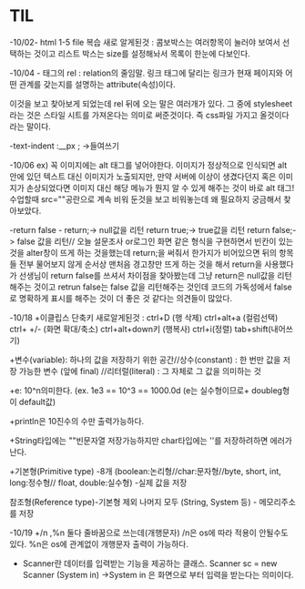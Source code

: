 # TIL

-10/02- html 1-5 file 복습 새로 알게된것 : 콤보박스는 여러항목이 눌러야 보여서 선택하는 것이고 리스트 박스는 size를 설정해놔서 목록이 한눈에 다보인다.

-10/04 -<link> 태그의 rel : relation의 줄임말. 링크 태그에 달리는 링크가 현재 페이지와 어떤 관계를 갖는지를 설명하는 attribute(속성)이다.
<link rel="stylesheet" type="text/css" href="css1.css"> 이것을 보고 찾아보게 되었는데 rel 뒤에 오는 말은 여러개가 있다. 그 중에 stylesheet라는 것은 스타일 시트를 가져온다는 의미로 써준것이다. 즉 css파일 가지고 올것이다 라는 말이다.

-text-indent :__px ; ->들여쓰기

-10/06
ex)<img alt="" src="../images/image001.jpg">
꼭 이미지에는 alt 태그를 넣어야한다. 이미지가 정상적으로 인식되면 alt 안에 있던 텍스트 대신 이미지가 노출되지만, 만약 서버에 이상이 생겼다던지 혹은 이미지가 손상되었다면 이미지 대신 해당 메뉴가 뭔지 알 수 있게 해주는 것이 바로 alt 태그!
수업할때 src=""공란으로 계속 비워 둔것을 보고 비워놓는데 왜 필요하지 궁금해서 찾아보았다.

-return false - return;-> null값을 리턴  return true;-> true값을 리턴  return false;-> false 값을 리턴//
오늘 설문조사 or로그인 화면 같은 형식을 구현하면서 빈칸이 있는 것을 alter창이 뜨게 하는 것을했는데 return;을 써줘서 한가지가 비어있으면 뒤의 항목들 전부 물어보지 않게 순서상 맨처음 경고창만 뜨게 하는 것을 해서 return을 사용했다가 선생님이 return false를 쓰셔서 차이점을 찾아봤는데 그냥 return은 null값을 리턴해주는 것이고 retrun false는 false 값을 리턴해주는 것인데 
코드의 가독성에서 false로 명확하게 표시를 해주는 것이 더 좋은 것 같다는 의견들이 많았다.

-10/18
+이클립스 단축키 새로알게된것 : ctrl+D (행 삭제) ctrl+alt+a (컬럼선택) ctrl+ +/- (화면 확대/축소) ctrl+alt+down키 (행복사) ctrl+i(정렬) tab+shift(내어쓰기)

+변수(variable): 하나의 값을 저장하기 위한 공간//상수(constant) : 한 번만 값을 저장 가능한 변수 (앞에 final) //리터럴(literal) : 그 자체로 그 값을 의미하는 것

+e: 10^n의미한다. (ex. 1e3 == 10^3 == 1000.0d (e는 실수형이므로+ doubleg형이 default값)

+println은 10진수의 수만 출력가능하다.

+String타입에는 ""빈문자열 저장가능하지만  char타입에는 ''를 저장하려하면 에러가 난다.

+기본형(Primitive type) -8개 (boolean:논리형//char:문자형//byte, short, int, long:정수형//
float, double:실수형) -실제 값을 저장

참조형(Reference type)-기본형 제외 나머지 모두 (String, System 등) - 메모리주소를 저장

-10/19
+/n ,%n 둘다 줄바꿈으로 쓰는데(개행문자) /n은 os에 따라 적용이 안될수도 있다. %n은 os에 관계없이 개행문자 출력이 가능하다.

+ Scanner란 데이터를 입력받는 기능을 제공하는 클래스.
Scanner sc = new Scanner (System in) ->System in 은 화면으로 부터 입력을 받는다는 의미이다.
